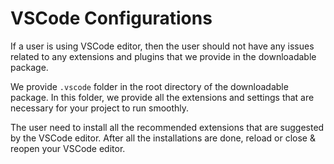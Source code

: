 # VSCode Configurations

If a user is using VSCode editor, then the user should not have any issues related to any extensions and plugins that we provide in the downloadable package.

We provide `.vscode` folder in the root directory of the downloadable package. In this folder, we provide all the extensions and settings that are necessary for your project to run smoothly.

The user need to install all the recommended extensions that are suggested by the VSCode editor. After all the installations are done, reload or close & reopen your VSCode editor.
